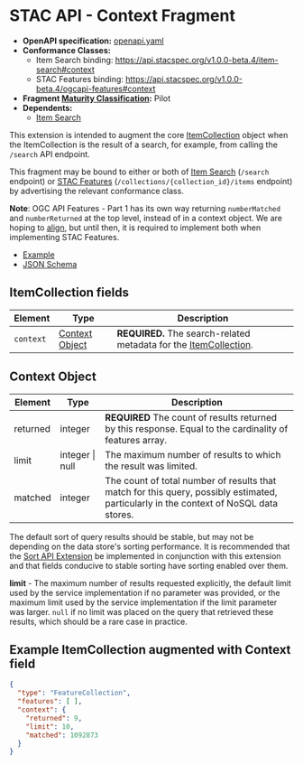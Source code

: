 # STAC API - Context Fragment

- **OpenAPI specification:** [openapi.yaml](openapi.yaml)
- **Conformance Classes:** 
  - Item Search binding: <https://api.stacspec.org/v1.0.0-beta.4/item-search#context>
  - STAC Features binding: <https://api.stacspec.org/v1.0.0-beta.4/ogcapi-features#context>
- **Fragment [Maturity Classification](../../extensions.md#extension-maturity):** Pilot
- **Dependents:**
  - [Item Search](../../item-search)

This extension is intended to augment the core [ItemCollection](../itemcollection/README.md)
object when the ItemCollection is the result of a search, for example, from calling the `/search` API endpoint.

This fragment may be bound to either or both of 
[Item Search](../../item-search) (`/search` endpoint) or
[STAC Features](../../ogcapi-features) (`/collections/{collection_id}/items` endpoint) by
advertising the relevant conformance class. 

**Note**: OGC API Features - Part 1 has its own way returning `numberMatched` and `numberReturned` at the top level, instead of in a context
object. We are hoping to [align](https://github.com/opengeospatial/ogcapi-common/issues/82), but until then, it
is required to implement both when implementing STAC Features.

- [Example](examples/example.json)
- [JSON Schema](json-schema/schema.json)

## ItemCollection fields

| Element   | Type                              | Description                                                                                      |
| --------- | --------------------------------- | ------------------------------------------------------------------------------------------------ |
| `context` | [Context Object](#context-object) | **REQUIRED.** The search-related metadata for the [ItemCollection](../itemcollection/README.md). |

## Context Object

| Element  | Type            | Description                                                                                                                           |
| -------- | --------------- | ------------------------------------------------------------------------------------------------------------------------------------- |
| returned | integer         | **REQUIRED** The count of results returned by this response. Equal to the cardinality of features array.                              |
| limit    | integer \| null | The maximum number of results to which the result was limited.                                                                        |
| matched  | integer         | The count of total number of results that match for this query, possibly estimated, particularly in the context of NoSQL data stores. |

The default sort of query results should be stable, but may not be depending on the data store's sorting performance.
It is recommended that the [Sort API Extension](../sort/README.md) be implemented in conjunction with this extension
and that fields conducive to stable sorting have sorting enabled over them.

**limit** - The maximum number of results requested explicitly, the default limit used by the service implementation
if no parameter was provided, or the maximum limit used by the service implementation if the limit parameter was larger.
`null` if no limit was placed on the query that retrieved these results, which should be a rare case in practice.

## Example ItemCollection augmented with Context field
  
```json
{
  "type": "FeatureCollection",
  "features": [ ],
  "context": {
    "returned": 9,
    "limit": 10, 
    "matched": 1092873
  }
}
```
